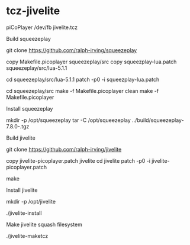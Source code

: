 # tcz-jivelite
piCoPlayer /dev/fb jivelite.tcz

Build squeezeplay

git clone https://github.com/ralph-irving/squeezeplay

copy Makefile.picoplayer squeezeplay/src
copy squeezplay-lua.patch squeezeplay/src/lua-5.1.1

cd squeezeplay/src/lua-5.1.1
patch -p0 -i squeezplay-lua.patch

cd squeezeplay/src
make -f Makefile.picoplayer clean
make -f Makefile.picoplayer

Install squeezeplay

mkdir -p /opt/squeezeplay
tar -C /opt/squeezeplay ../build/squeezeplay-7.8.0-.tgz

Build jivelite

git clone https://github.com/ralph-irving/jivelite

copy jivelite-picoplayer.patch jivelite
cd jivelite
patch -p0 -i jivelite-picoplayer.patch

make

Install jivelite

mkdir -p /opt/jivelite

./jivelite-install

Make jivelite squash filesystem

./jivelite-maketcz

